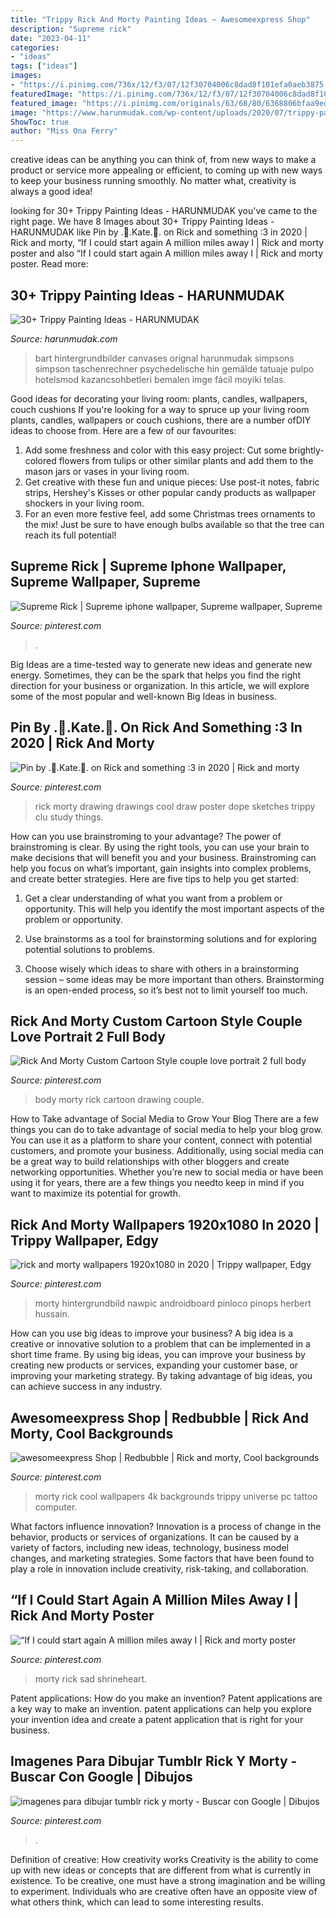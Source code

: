```yaml
---
title: "Trippy Rick And Morty Painting Ideas ~ Awesomeexpress Shop"
description: "Supreme rick"
date: "2023-04-11"
categories:
- "ideas"
tags: ["ideas"]
images:
- "https://i.pinimg.com/736x/12/f3/07/12f30704006c8dad8f101efa0aeb3875.jpg"
featuredImage: "https://i.pinimg.com/736x/12/f3/07/12f30704006c8dad8f101efa0aeb3875.jpg"
featured_image: "https://i.pinimg.com/originals/63/68/80/6368806bfaa9edc46357ab38195928e2.png"
image: "https://www.harunmudak.com/wp-content/uploads/2020/07/trippy-painting-ideas-8-576x1024.jpg"
ShowToc: true
author: "Miss Ona Ferry"
---
```



creative ideas can be anything you can think of, from new ways to make a product or service more appealing or efficient, to coming up with new ways to keep your business running smoothly. No matter what, creativity is always a good idea!

	

		
looking for 30+ Trippy Painting Ideas - HARUNMUDAK you've came to the right page. We have 8 Images about 30+ Trippy Painting Ideas - HARUNMUDAK like Pin by .💮.Kate.💮. on Rick and something :3 in 2020 | Rick and morty, “If I could start again A million miles away I | Rick and morty poster and also “If I could start again A million miles away I | Rick and morty poster. Read more:
		
    
## 30+ Trippy Painting Ideas - HARUNMUDAK

<img loading=lazy src="https://www.harunmudak.com/wp-content/uploads/2020/07/trippy-painting-ideas-8-576x1024.jpg" onerror="this.onerror=null;this.src='https://tse4.mm.bing.net/th?id=OIP._DJXtNPg5AVutym0mmKSAgHaNK&amp;pid=15.1';" alt="30+ Trippy Painting Ideas - HARUNMUDAK">

_Source: harunmudak.com_

>bart hintergrundbilder canvases orignal harunmudak simpsons simpson taschenrechner psychedelische hin gemälde tatuaje pulpo hotelsmod kazancsohbetleri bemalen imge fácil moyiki telas. 

	

Good ideas for decorating your living room: plants, candles, wallpapers, couch cushions
If you're looking for a way to spruce up your living room plants, candles, wallpapers or couch cushions, there are a number ofDIY ideas to choose from. Here are a few of our favourites: 
1. Add some freshness and color with this easy project: Cut some brightly-colored flowers from tulips or other similar plants and add them to the mason jars or vases in your living room. 
2. Get creative with these fun and unique pieces: Use post-it notes, fabric strips, Hershey's Kisses or other popular candy products as wallpaper shockers in your living room. 
3. For an even more festive feel, add some Christmas trees ornaments to the mix! Just be sure to have enough bulbs available so that the tree can reach its full potential!

    
## Supreme Rick | Supreme Iphone Wallpaper, Supreme Wallpaper, Supreme

<img loading=lazy src="https://i.pinimg.com/736x/16/8a/db/168adb545b4a85286dccb94731f4f6ff.jpg" onerror="this.onerror=null;this.src='https://tse1.mm.bing.net/th?id=OIP.jPpZyjP1_vgZ12KXsDdbzgHaNK&amp;pid=15.1';" alt="Supreme Rick | Supreme iphone wallpaper, Supreme wallpaper, Supreme">

_Source: pinterest.com_

>. 

	

Big Ideas are a time-tested way to generate new ideas and generate new energy. Sometimes, they can be the spark that helps you find the right direction for your business or organization. In this article, we will explore some of the most popular and well-known Big Ideas in business.

    
## Pin By .💮.Kate.💮. On Rick And Something :3 In 2020 | Rick And Morty

<img loading=lazy src="https://i.pinimg.com/736x/12/f3/07/12f30704006c8dad8f101efa0aeb3875.jpg" onerror="this.onerror=null;this.src='https://tse3.mm.bing.net/th?id=OIP.2ZxLilck3mCg4D7SdDK2gAHaJG&amp;pid=15.1';" alt="Pin by .💮.Kate.💮. on Rick and something :3 in 2020 | Rick and morty">

_Source: pinterest.com_

>rick morty drawing drawings cool draw poster dope sketches trippy clu study things. 

	

How can you use brainstroming to your advantage?
The power of brainstroming is clear. By using the right tools, you can use your brain to make decisions that will benefit you and your business. Brainstroming can help you focus on what’s important, gain insights into complex problems, and create better strategies. Here are five tips to help you get started: 
1. Get a clear understanding of what you want from a problem or opportunity. This will help you identify the most important aspects of the problem or opportunity. 

2. Use brainstorms as a tool for brainstorming solutions and for exploring potential solutions to problems. 

3. Choose wisely which ideas to share with others in a brainstorming session – some ideas may be more important than others. Brainstorming is an open-ended process, so it’s best not to limit yourself too much.

    
## Rick And Morty Custom Cartoon Style Couple Love Portrait 2 Full Body

<img loading=lazy src="https://i.pinimg.com/736x/3b/cf/72/3bcf72adde3d29a68ddcf038fdc6a3b3.jpg" onerror="this.onerror=null;this.src='https://tse4.mm.bing.net/th?id=OIP.SmWE9xQxtHNlXCr0K985VwHaFX&amp;pid=15.1';" alt="Rick And Morty Custom Cartoon Style couple love portrait 2 full body">

_Source: pinterest.com_

>body morty rick cartoon drawing couple. 

	

How to Take advantage of Social Media to Grow Your Blog
There are a few things you can do to take advantage of social media to help your blog grow. You can use it as a platform to share your content, connect with potential customers, and promote your business. Additionally, using social media can be a great way to build relationships with other bloggers and create networking opportunities. Whether you’re new to social media or have been using it for years, there are a few things you needto keep in mind if you want to maximize its potential for growth.

    
## Rick And Morty Wallpapers 1920x1080 In 2020 | Trippy Wallpaper, Edgy

<img loading=lazy src="https://i.pinimg.com/originals/37/b8/e5/37b8e5e64b734764343c7cc1295a55f3.jpg" onerror="this.onerror=null;this.src='https://tse3.mm.bing.net/th?id=OIP.9sKsd-DoZaK-Q6vgsCwc5wHaNA&amp;pid=15.1';" alt="rick and morty wallpapers 1920x1080 in 2020 | Trippy wallpaper, Edgy">

_Source: pinterest.com_

>morty hintergrundbild nawpic androidboard pinloco pinops herbert hussain. 

	

How can you use big ideas to improve your business?
A big idea is a creative or innovative solution to a problem that can be implemented in a short time frame. By using big ideas, you can improve your business by creating new products or services, expanding your customer base, or improving your marketing strategy. By taking advantage of big ideas, you can achieve success in any industry.

    
## Awesomeexpress Shop | Redbubble | Rick And Morty, Cool Backgrounds

<img loading=lazy src="https://i.pinimg.com/originals/ca/c0/da/cac0da5fb3f61ab98d1110d3d5659b26.jpg" onerror="this.onerror=null;this.src='https://tse2.mm.bing.net/th?id=OIP.2H0PXPnAtsmN-eWQqthfRQHaEK&amp;pid=15.1';" alt="awesomeexpress Shop | Redbubble | Rick and morty, Cool backgrounds">

_Source: pinterest.com_

>morty rick cool wallpapers 4k backgrounds trippy universe pc tattoo computer. 

	

What factors influence innovation?
Innovation is a process of change in the behavior, products or services of organizations. It can be caused by a variety of factors, including new ideas, technology, business model changes, and marketing strategies.
Some factors that have been found to play a role in innovation include creativity, risk-taking, and collaboration.

    
## “If I Could Start Again A Million Miles Away I | Rick And Morty Poster

<img loading=lazy src="https://i.pinimg.com/originals/63/68/80/6368806bfaa9edc46357ab38195928e2.png" onerror="this.onerror=null;this.src='https://tse2.mm.bing.net/th?id=OIP.jophqakCH7lxkR0IuBNpYwHaLH&amp;pid=15.1';" alt="“If I could start again A million miles away I | Rick and morty poster">

_Source: pinterest.com_

>morty rick sad shrineheart. 

	

Patent applications: How do you make an invention?
Patent applications are a key way to make an invention. patent applications can help you explore your invention idea and create a patent application that is right for your business.

    
## Imagenes Para Dibujar Tumblr Rick Y Morty - Buscar Con Google | Dibujos

<img loading=lazy src="https://i.pinimg.com/736x/47/a9/c5/47a9c5671a94ac34cb5397066fb72e9e.jpg" onerror="this.onerror=null;this.src='https://tse3.mm.bing.net/th?id=OIP.56UwwjcHfgpwUTlP4I-w0gAAAA&amp;pid=15.1';" alt="imagenes para dibujar tumblr rick y morty - Buscar con Google | Dibujos">

_Source: pinterest.com_

>. 

	

Definition of creative: How creativity works
Creativity is the ability to come up with new ideas or concepts that are different from what is currently in existence. To be creative, one must have a strong imagination and be willing to experiment. Individuals who are creative often have an opposite view of what others think, which can lead to some interesting results.

